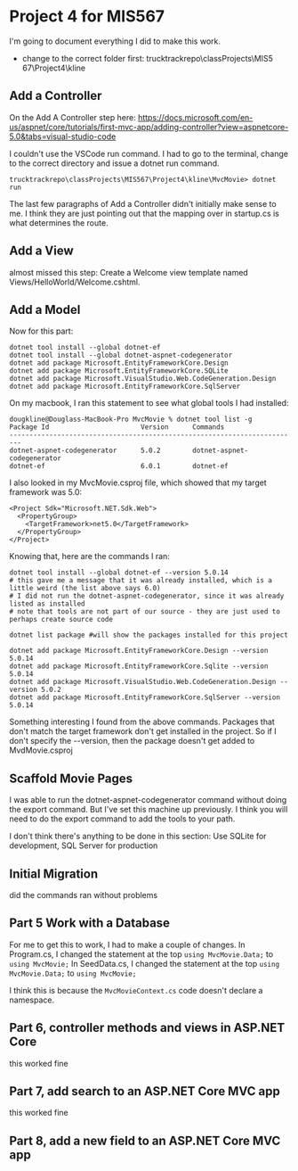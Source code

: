 Project 4 for MIS567
====================

I'm going to document everything I did to make this work.

* change to the correct folder first: trucktrackrepo\classProjects\MIS5 
    67\Project4\kline

Add a Controller
----------------

On the Add A Controller step here: https://docs.microsoft.com/en-us/aspnet/core/tutorials/first-mvc-app/adding-controller?view=aspnetcore-5.0&tabs=visual-studio-code

I couldn't use the VSCode run command. I had to go to the terminal, change to the correct directory and issue a dotnet run command.

```shell
trucktrackrepo\classProjects\MIS567\Project4\kline\MvcMovie> dotnet run
```

The last few paragraphs of Add a Controller didn't initially make sense to me. I think they are just pointing out that the mapping over in startup.cs is what determines the route.

Add a View
----------

almost missed this step: Create a Welcome view template named Views/HelloWorld/Welcome.cshtml.

Add a Model
-----------

Now for this part:
```shell
dotnet tool install --global dotnet-ef
dotnet tool install --global dotnet-aspnet-codegenerator
dotnet add package Microsoft.EntityFrameworkCore.Design
dotnet add package Microsoft.EntityFrameworkCore.SQLite
dotnet add package Microsoft.VisualStudio.Web.CodeGeneration.Design
dotnet add package Microsoft.EntityFrameworkCore.SqlServer
```

On my macbook, I ran this statement to see what global tools I had installed:
```shell
dougkline@Douglass-MacBook-Pro MvcMovie % dotnet tool list -g
Package Id                       Version      Commands                   
-------------------------------------------------------------------------
dotnet-aspnet-codegenerator      5.0.2        dotnet-aspnet-codegenerator
dotnet-ef                        6.0.1        dotnet-ef 
```

I also looked in my MvcMovie.csproj file, which showed that my target framework was 5.0:
```shell
<Project Sdk="Microsoft.NET.Sdk.Web">
  <PropertyGroup>
    <TargetFramework>net5.0</TargetFramework>
  </PropertyGroup>
</Project>
```

Knowing that, here are the commands I ran:
```shell
dotnet tool install --global dotnet-ef --version 5.0.14
# this gave me a message that it was already installed, which is a little weird (the list above says 6.0)
# I did not run the dotnet-aspnet-codegenerator, since it was already listed as installed
# note that tools are not part of our source - they are just used to perhaps create source code

dotnet list package #will show the packages installed for this project

dotnet add package Microsoft.EntityFrameworkCore.Design --version 5.0.14
dotnet add package Microsoft.EntityFrameworkCore.Sqlite --version 5.0.14
dotnet add package Microsoft.VisualStudio.Web.CodeGeneration.Design --version 5.0.2
dotnet add package Microsoft.EntityFrameworkCore.SqlServer --version 5.0.14
```

Something interesting I found from the above commands. Packages that don't match the target framework don't get installed in the project. So if I don't specify the --version, then the package doesn't get added to MvdMovie.csproj

Scaffold Movie Pages
--------------------
I was able to run the dotnet-aspnet-codegenerator command without doing the export command. But I've set this machine up previously. I think you will need to do the export command to add the tools to your path.

I don't think there's anything to be done in this section: Use SQLite for development, SQL Server for production

Initial Migration
-----------------
did the commands
ran without problems

Part 5 Work with a Database
---------------------------
For me to get this to work, I had to make a couple of changes.
In Program.cs, I changed the statement at the top `using MvcMovie.Data;` to `using MvcMovie;`
In SeedData.cs, I changed the statement at the top `using MvcMovie.Data;` to `using MvcMovie;`

I think this is because the `MvcMovieContext.cs` code doesn't declare a namespace.

Part 6, controller methods and views in ASP.NET Core
----------------------------------------------------

this worked fine

Part 7, add search to an ASP.NET Core MVC app
---------------------------------------------

this worked fine

Part 8, add a new field to an ASP.NET Core MVC app
--------------------------------------------------

